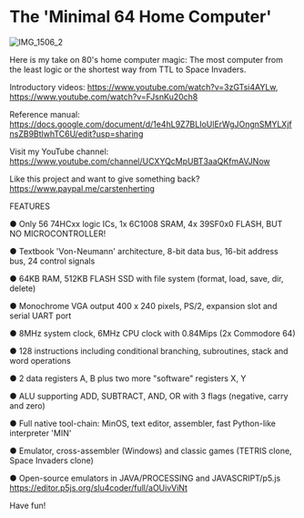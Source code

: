 # The 'Minimal 64 Home Computer'

![IMG_1506_2](https://github.com/slu4coder/The-Minimal-64-Home-Computer/assets/52576999/b598f07d-306d-4c5c-b5dd-82162dc874fa)

Here is my take on 80's home computer magic: The most computer from the least logic or the shortest way from TTL to Space Invaders.

Introductory videos: https://www.youtube.com/watch?v=3zGTsi4AYLw, https://www.youtube.com/watch?v=FJsnKu20ch8

Reference manual: https://docs.google.com/document/d/1e4hL9Z7BLIoUlErWgJOngnSMYLXjfnsZB9BtlwhTC6U/edit?usp=sharing

Visit my YouTube channel: https://www.youtube.com/channel/UCXYQcMpUBT3aaQKfmAVJNow

Like this project and want to give something back? https://www.paypal.me/carstenherting

FEATURES

● Only 56 74HCxx logic ICs, 1x 6C1008 SRAM, 4x 39SF0x0 FLASH, BUT NO MICROCONTROLLER!

● Textbook 'Von-Neumann' architecture, 8-bit data bus, 16-bit address bus, 24 control signals

● 64KB RAM, 512KB FLASH SSD with file system (format, load, save, dir, delete)

● Monochrome VGA output 400 x 240 pixels, PS/2, expansion slot and serial UART port

● 8MHz system clock, 6MHz CPU clock with 0.84Mips (2x Commodore 64)

● 128 instructions including conditional branching, subroutines, stack and word operations

● 2 data registers A, B plus two more "software" registers X, Y

● ALU supporting ADD, SUBTRACT, AND, OR with 3 flags (negative, carry and zero)

● Full native tool-chain: MinOS, text editor, assembler, fast Python-like interpreter 'MIN'

● Emulator, cross-assembler (Windows) and classic games (TETRIS clone, Space Invaders clone)

● Open-source emulators in JAVA/PROCESSING and JAVASCRIPT/p5.js https://editor.p5js.org/slu4coder/full/aOUivViNt
  
Have fun!
